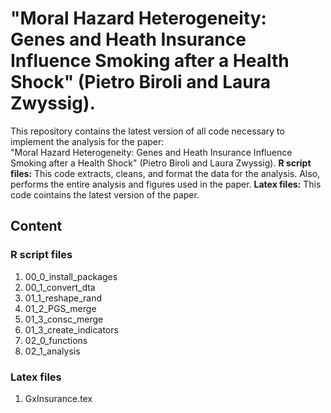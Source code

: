 # "Moral Hazard Heterogeneity: Genes and Heath Insurance Influence Smoking after a Health Shock" (Pietro Biroli and Laura Zwyssig).
This repository contains the latest version of all code necessary to implement the analysis for the paper:  
"Moral Hazard Heterogeneity: Genes and Heath Insurance Influence Smoking after a Health Shock" (Pietro Biroli and Laura Zwyssig).
**R script files:** This code extracts, cleans, and format the data for the analysis. Also, performs the entire analysis and figures used in the paper. 
**Latex files:** This code cointains the latest version of the paper. 

## Content
### R script files
1. 00_0_install_packages
2. 00_1_convert_dta
3. 01_1_reshape_rand
4. 01_2_PGS_merge
5. 01_3_consc_merge
6. 01_3_create_indicators
7. 02_0_functions
8. 02_1_analysis

### Latex files 
1. GxInsurance.tex
